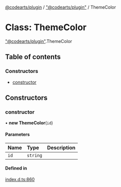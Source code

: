 [@codearts/plugin](../README.md) / ["@codearts/plugin"](../modules/_codearts_plugin_.md) / ThemeColor

# Class: ThemeColor

["@codearts/plugin"](../modules/_codearts_plugin_.md).ThemeColor

## Table of contents

### Constructors

- [constructor](codearts_plugin_.ThemeColor.md#constructor)

## Constructors

### constructor

• **new ThemeColor**(`id`)

#### Parameters

| Name | Type | Description |
| :------ | :------ | :------ |
| `id` | `string` |  |

#### Defined in

[index.d.ts:860](https://github.com/huaweicloud/cloudide-plugin-api/blob/d4de966/index.d.ts#L860)
